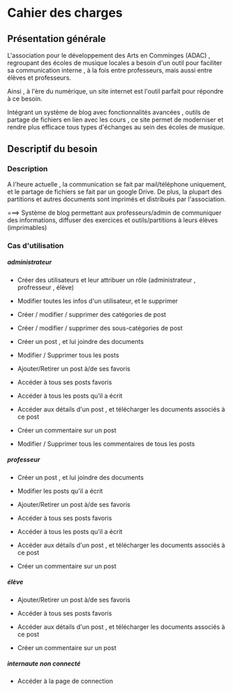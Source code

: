 # Cahier des charges

## Présentation générale

L'association pour le développement des Arts en Comminges (ADAC) , regroupant des écoles de musique locales a besoin d'un outil pour faciliter sa communication interne , à la fois entre professeurs, mais aussi entre élèves et professeurs.

Ainsi , à l'ère du numérique, un site internet est l'outil parfait pour répondre à ce besoin.

Intégrant un système de blog avec fonctionnalités avancées , outils de partage de fichiers en lien avec les cours , ce site permet de moderniser et rendre plus efficace tous types d'échanges au sein des écoles de musique.

## Descriptif du besoin

### Description

A l'heure actuelle , la communication se fait par mail/téléphone uniquement, et le partage de fichiers se fait par un google Drive.
De plus, la plupart des partitions et autres documents sont imprimés et distribués par l'association.

===> Système de blog permettant aux professeurs/admin de communiquer des informations, diffuser des exercices et outils/partitions à leurs élèves (imprimables)

### Cas d'utilisation

##### administrateur
- Créer des utilisateurs et leur attribuer un rôle (administrateur , profresseur , élève)
- Modifier toutes les infos d'un utilisateur, et le supprimer

- Créer / modifier / supprimer des catégories de post
- Créer / modifier / supprimer des sous-catégories de post

- Créer un post , et lui joindre des documents
- Modifier / Supprimer tous les posts
- Ajouter/Retirer un post à/de ses favoris
- Accéder à tous ses posts favoris
- Accéder à tous les posts qu'il a écrit
- Accéder aux détails d'un post , et télécharger les documents associés à ce post

- Créer un commentaire sur un post
- Modifier / Supprimer tous les commentaires de tous les posts

##### professeur
- Créer un post , et lui joindre des documents
- Modifier les posts qu'il a écrit
- Ajouter/Retirer un post à/de ses favoris
- Accéder à tous ses posts favoris
- Accéder à tous les posts qu'il a écrit
- Accéder aux détails d'un post , et télécharger les documents associés à ce post

- Créer un commentaire sur un post

##### élève
- Ajouter/Retirer un post à/de ses favoris
- Accéder à tous ses posts favoris
- Accéder aux détails d'un post , et télécharger les documents associés à ce post

- Créer un commentaire sur un post

##### internaute non connecté
- Accéder à la page de connection




